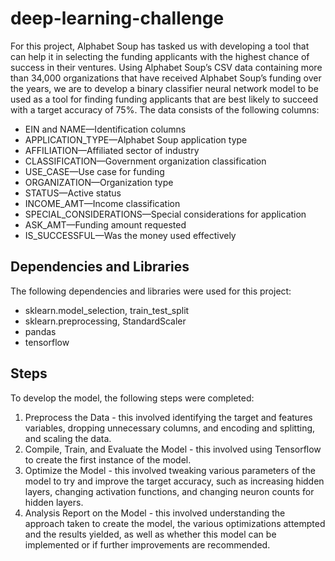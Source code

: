 # deep-learning-challenge

For this project, Alphabet Soup has tasked us with developing a tool that can help it in selecting the funding applicants with the highest chance of success in their ventures. Using Alphabet Soup’s CSV data containing more than 34,000 organizations that have received Alphabet Soup’s funding over the years, we are to develop a binary classifier neural network model to be used as a tool for finding funding applicants that are best likely to succeed with a target accuracy of 75%. The data consists of the following columns:
- EIN and NAME—Identification columns
- APPLICATION_TYPE—Alphabet Soup application type
- AFFILIATION—Affiliated sector of industry
- CLASSIFICATION—Government organization classification
- USE_CASE—Use case for funding
- ORGANIZATION—Organization type
- STATUS—Active status
- INCOME_AMT—Income classification
- SPECIAL_CONSIDERATIONS—Special considerations for application
- ASK_AMT—Funding amount requested
- IS_SUCCESSFUL—Was the money used effectively

## Dependencies and Libraries
The following dependencies and libraries were used for this project:
- sklearn.model_selection, train_test_split
- sklearn.preprocessing, StandardScaler
- pandas 
- tensorflow 

## Steps
To develop the model, the following steps were completed:
1) Preprocess the Data - this involved identifying the target and features variables, dropping unnecessary columns, and encoding and splitting, and scaling the data.
2) Compile, Train, and Evaluate the Model - this involved using Tensorflow to create the first instance of the model.
3) Optimize the Model - this involved tweaking various parameters of the model to try and improve the target accuracy, such as increasing hidden layers, changing activation functions, and changing neuron counts for hidden layers.
4) Analysis Report on the Model - this involved understanding the approach taken to create the model, the various optimizations attempted and the results yielded, as well as whether this model can be implemented or if further improvements are recommended. 

